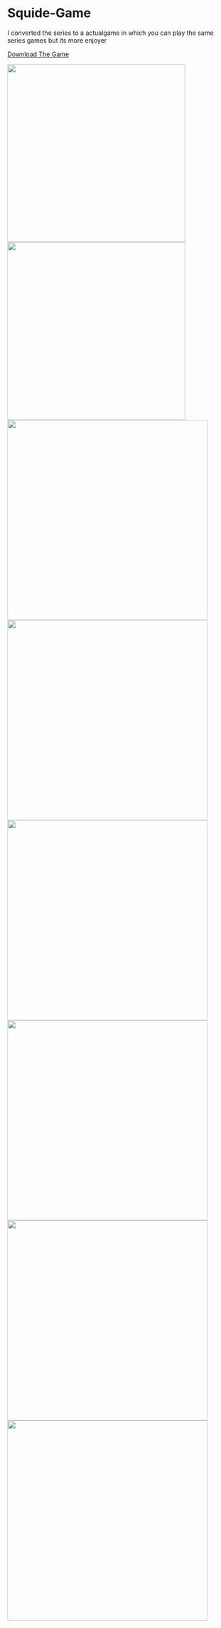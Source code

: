 # Squide-Game
I converted the series to a actualgame in which you can play the same series games but its more enjoyer

<a href="https://www.mediafire.com/file/h803546w7hzq19q/Squid_Game.rar/file">Download The Game</a>
<div display: flex>
    <img src="images/1.png" width="400" >
    <img src="images/2.png" width="400" >
<div display: flex>
</div>
    <img src="images/3.png" width="450" >
    <img src="images/4.png" width="450" >
</div>
<div display: flex>
    <img src="images/5.png" width="450" >
    <img src="images/6.png" width="450" >
</div>
<div display: flex>
    <img src="images/7.png" width="450" >
    <img src="images/8.png" width="450" >
</div>
